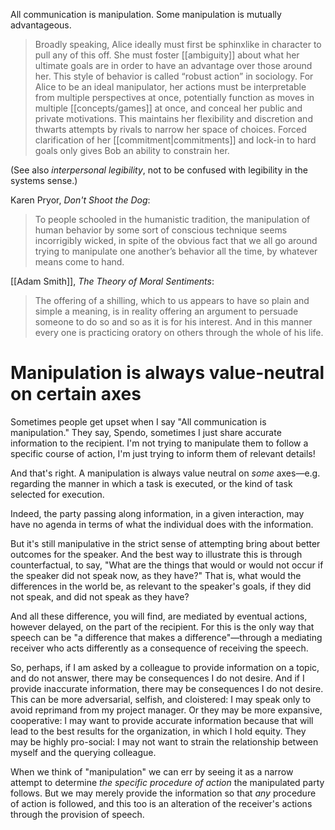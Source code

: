 All communication is manipulation. Some manipulation is mutually advantageous.

> Broadly speaking, Alice ideally must first be sphinxlike in character to pull any of this off. She must foster [[ambiguity]] about what her ultimate goals are in order to have an advantage over those around her. This style of behavior is called “robust action” in sociology. For Alice to be an ideal manipulator, her actions must be interpretable from multiple perspectives at once, potentially function as moves in multiple [[concepts/games]] at once, and conceal her public and private motivations. This maintains her flexibility and discretion and thwarts attempts by rivals to narrow her space of choices. Forced clarification of her [[commitment|commitments]] and lock-in to hard goals only gives Bob an ability to constrain her.

(See also _interpersonal legibility_, not to be confused with legibility in the systems sense.)

Karen Pryor, _Don't Shoot the Dog_:
> To people schooled in the humanistic tradition, the manipulation of human behavior by some sort of conscious technique seems incorrigibly wicked, in spite of the obvious fact that we all go around trying to manipulate one another’s behavior all the time, by whatever means come to hand.

[[Adam Smith]], _The Theory of Moral Sentiments_:
> The offering of a shilling, which to us appears to have so plain and simple a meaning, is in reality offering an argument to persuade someone to do so and so as it is for his interest. And in this manner every one is practicing oratory on others through the whole of his life.

# Manipulation is always value-neutral on certain axes

Sometimes people get upset when I say "All communication is manipulation." They say, Spendo, sometimes I just share accurate information to the recipient. I'm not trying to manipulate them to follow a specific course of action, I'm just trying to inform them of relevant details!

And that's right. A manipulation is always value neutral on _some_ axes—e.g. regarding the manner in which a task is executed, or the kind of task selected for execution.

Indeed, the party passing along information, in a given interaction, may have no agenda in terms of what the individual does with the information.

But it's still manipulative in the strict sense of attempting bring about better outcomes for the speaker. And the best way to illustrate this is through counterfactual, to say, "What are the things that would or would not occur if the speaker did not speak now, as they have?" That is, what would the differences in the world be, as relevant to the speaker's goals, if they did not speak, and did not speak as they have?

And all these difference, you will find, are mediated by eventual actions, however delayed, on the part of the recipient. For this is the only way that speech can be "a difference that makes a difference"—through a mediating receiver who acts differently as a consequence of receiving the speech.

So, perhaps, if I am asked by a colleague to provide information on a topic, and do not answer, there may be consequences I do not desire. And if I provide inaccurate information, there may be consequences I do not desire. This can be more adversarial, selfish, and cloistered: I may speak only to avoid reprimand from my project manager. Or they may be more expansive, cooperative: I may want to provide accurate information because that will lead to the best results for the organization, in which I hold equity. They may be highly pro-social: I may not want to strain the relationship between myself and the querying colleague.

When we think of "manipulation" we can err by seeing it as a narrow attempt to determine _the specific procedure of action_ the manipulated party follows. But we may merely provide the information so that _any_ procedure of action is followed, and this too is an alteration of the receiver's actions through the provision of speech.